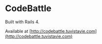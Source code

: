 # CodeBattle

Built with Rails 4.

Available at [http://codebattle.tuvistavie.com](http://codebattle.tuvistavie.com)
